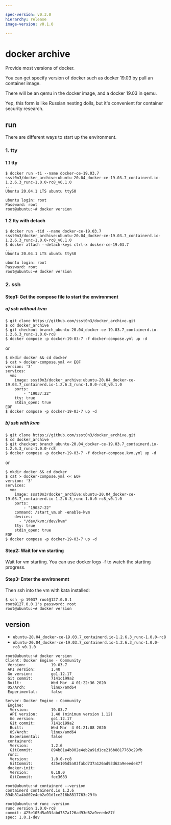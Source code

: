 ```yaml
---

spec-version: v0.3.0
hierarchy: release
image-version: v0.1.0

---
```


# docker archive

Provide most versions of docker. 

You can get specify version of docker such as docker 19.03 by pull an container image.

There will be an qemu in the docker image, and a docker 19.03 in qemu.

Yep, this form is like Russian nesting dolls, but it's convenient for container security research.

## run 

There are different ways to start up the environment.

### 1. tty 

#### 1.1 tty

```
$ docker run -ti --name docker-ce-19.03.7 ssst0n3/docker_archive:ubuntu-20.04_docker-ce-19.03.7_containerd.io-1.2.6.3_runc-1.0.0-rc8_v0.1.0
...
Ubuntu 20.04.1 LTS ubuntu ttyS0

ubuntu login: root
Password: root
root@ubuntu:~# docker version
```

#### 1.2 tty with detach

```
$ docker run -tid --name docker-ce-19.03.7 ssst0n3/docker_archive:ubuntu-20.04_docker-ce-19.03.7_containerd.io-1.2.6.3_runc-1.0.0-rc8_v0.1.0
$ docker attach --detach-keys ctrl-x docker-ce-19.03.7
...
Ubuntu 20.04.1 LTS ubuntu ttyS0

ubuntu login: root
Password: root
root@ubuntu:~# docker version
```

### 2. ssh

#### Step1: Get the compose file to start the environment

##### a) ssh without kvm

```
$ git clone https://github.com/ssst0n3/docker_archive.git
$ cd docker_archive
$ git checkout branch_ubuntu-20.04_docker-ce-19.03.7_containerd.io-1.2.6.3_runc-1.0.0-rc8
$ docker compose -p docker-19-03-7 -f docker-compose.yml up -d
```

or 

```
$ mkdir docker && cd docker
$ cat > docker-compose.yml << EOF
version: '3'
services:
  vm:
    image: ssst0n3/docker_archive:ubuntu-20.04_docker-ce-19.03.7_containerd.io-1.2.6.3_runc-1.0.0-rc8_v0.1.0
    ports:
        - "19037:22"
    tty: true
    stdin_open: true 
EOF
$ docker compose -p docker-19-03-7 up -d
```

##### b) ssh with kvm

```
$ git clone https://github.com/ssst0n3/docker_archive.git
$ cd docker_archive
$ git checkout branch_ubuntu-20.04_docker-ce-19.03.7_containerd.io-1.2.6.3_runc-1.0.0-rc8
$ docker compose -p docker-19-03-7 -f docker-compose.kvm.yml up -d
```

or

```
$ mkdir docker && cd docker
$ cat > docker-compose.yml << EOF
version: '3'
services:
  vm:
    image: ssst0n3/docker_archive:ubuntu-20.04_docker-ce-19.03.7_containerd.io-1.2.6.3_runc-1.0.0-rc8_v0.1.0
    ports:
        - "19037:22"
    command: /start_vm.sh -enable-kvm
    devices:
      - "/dev/kvm:/dev/kvm"
    tty: true
    stdin_open: true
EOF
$ docker compose -p docker-19-03-7 up -d
```

#### Step2: Wait for vm starting
Wait for vm starting. You can use docker logs -f to watch the starting progress.

#### Step3: Enter the environemnt
Then ssh into the vm with kata installed:

```
$ ssh -p 19037 root@127.0.0.1
root@127.0.0.1's password: root
root@ubuntu:~# docker version
```

## version
* `ubuntu-20.04_docker-ce-19.03.7_containerd.io-1.2.6.3_runc-1.0.0-rc8`
* `ubuntu-20.04_docker-ce-19.03.7_containerd.io-1.2.6.3_runc-1.0.0-rc8_v0.1.0`

```
root@ubuntu:~# docker version
Client: Docker Engine - Community
 Version:           19.03.7
 API version:       1.40
 Go version:        go1.12.17
 Git commit:        7141c199a2
 Built:             Wed Mar  4 01:22:36 2020
 OS/Arch:           linux/amd64
 Experimental:      false

Server: Docker Engine - Community
 Engine:
  Version:          19.03.7
  API version:      1.40 (minimum version 1.12)
  Go version:       go1.12.17
  Git commit:       7141c199a2
  Built:            Wed Mar  4 01:21:08 2020
  OS/Arch:          linux/amd64
  Experimental:     false
 containerd:
  Version:          1.2.6
  GitCommit:        894b81a4b802e4eb2a91d1ce216b8817763c29fb
 runc:
  Version:          1.0.0-rc8
  GitCommit:        425e105d5a03fabd737a126ad93d62a9eeede87f
 docker-init:
  Version:          0.18.0
  GitCommit:        fec3683
```

```
root@ubuntu:~# containerd --version
containerd containerd.io 1.2.6 894b81a4b802e4eb2a91d1ce216b8817763c29fb
```

```
root@ubuntu:~# runc -version
runc version 1.0.0-rc8
commit: 425e105d5a03fabd737a126ad93d62a9eeede87f
spec: 1.0.1-dev
```